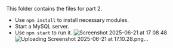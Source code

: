 This folder contains the files for part 2.

- Use `npm install` to install necessary modules.
- Start a MySQL server.
- Use `npm start` to run it.
![Screenshot 2025-06-21 at 17 08 48](https://github.com/user-attachments/assets/d4654fd2-27a3-4de3-ac69-369d8fad4c30)
![Uploading Screenshot 2025-06-21 at 17.10.28.png…]()
